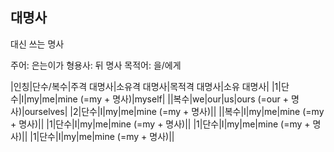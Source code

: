 ## 대명사

대신 쓰는 명사

주어: 은는이가
형용사: 뒤 명사
목적어: 을/에게

|인칭|단수/복수|주격 대명사|소유격 대명사|목적격 대명사|소유 대명사|
|1|단수|I|my|me|mine (=my + 명사)|myself|
||복수|we|our|us|ours (=our + 명사)|ourselves|
|2|단수|I|my|me|mine (=my + 명사)||
||복수|I|my|me|mine (=my + 명사)||
|1|단수|I|my|me|mine (=my + 명사)||
|1|단수|I|my|me|mine (=my + 명사)||
|1|단수|I|my|me|mine (=my + 명사)||
